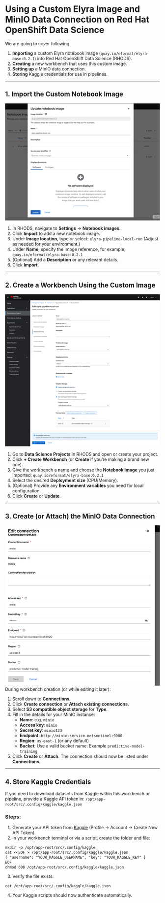 # Using a Custom Elyra Image and MinIO Data Connection on Red Hat OpenShift Data Science

We are going to cover following
1. **Importing** a custom Elyra notebook image (`quay.io/eformat/elyra-base:0.2.1`) into Red Hat OpenShift Data Science (RHODS).
2. **Creating** a new workbench that uses this custom image.
3. **Setting up** a MinIO data connection.
4. **Storing** Kaggle credentials for use in pipelines.

---

## 1. Import the Custom Notebook Image
![Import custom image](./assets/import-custom-image.png)

1. In RHODS, navigate to **Settings** → **Notebook images**.
2. Click **Import** to add a new notebook image.
3. Under **Image location**, type or select: `elyra-pipeline-local-run` 
(Adjust as needed for your environment.)
4. Under **Name**, specify the image reference, for example: `quay.io/eformat/elyra-base:0.2.1`
5. (Optional) Add a **Description** or any relevant details.
6. Click **Import**.

---

## 2. Create a Workbench Using the Custom Image
![Create workbench using custom image](./assets/create-workbench.png)
1. Go to **Data Science Projects** in RHODS and open or create your project.
2. Click **+ Create Workbench** (or **Create** if you’re making a brand new one).
3. Give the workbench a name and choose the **Notebook image** you just imported: `quay.io/eformat/elyra-base:0.2.1`
4. Select the desired **Deployment size** (CPU/Memory).
5. (Optional) Provide any **Environment variables** you need for local configuration.
6. Click **Create** or **Update**.

---

## 3. Create (or Attach) the MinIO Data Connection
![Create data connection](./assets/create-data-connection.png)
During workbench creation (or while editing it later):
1. Scroll down to **Connections**.
2. Click **Create connection** or **Attach existing connections**.
3. Select **S3 compatible object storage** for **Type**.
4. Fill in the details for your MinIO instance:
   - **Name**: e.g. `minio`
   - **Access key**: `minio`
   - **Secret key**: `minio123`
   - **Endpoint**: `http://minio-service.netsentinel:9000`
   - **Region**: `us-east-1` (or any default)
   - **Bucket**: Use a valid bucket name. Example `predictive-model-training`
5. Click **Create** or **Attach**. The connection should now be listed under **Connections**.

---

## 4. Store Kaggle Credentials
If you need to download datasets from Kaggle within this workbench or pipeline, provide a Kaggle API token in: `/opt/app-root/src/.config/kaggle/kaggle.json`

### Steps:
1. Generate your API token from [Kaggle](https://www.kaggle.com/) (Profile → Account → Create New API Token).
2. In your workbench terminal or via a script, create the folder and file:
```
mkdir -p /opt/app-root/src/.config/kaggle 
cat <<EOF > /opt/app-root/src/.config/kaggle/kaggle.json 
{ "username": "YOUR_KAGGLE_USERNAME", "key": "YOUR_KAGGLE_KEY" } 
EOF 
chmod 600 /opt/app-root/src/.config/kaggle/kaggle.json
```
3. Verify the file exists:
```
cat /opt/app-root/src/.config/kaggle/kaggle.json
```
4. Your Kaggle scripts should now authenticate automatically.
